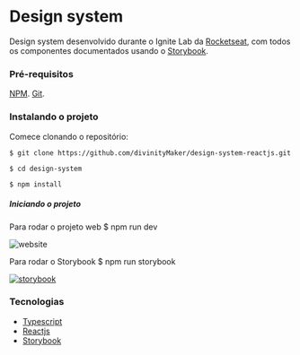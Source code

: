 # Design system
Design system desenvolvido durante o Ignite Lab da [Rocketseat](https://www.rocketseat.com.br), com todos os componentes documentados usando o [Storybook](https://storybook.js.org).

### Pré-requisitos
[NPM](https://www.npmjs.com).
[Git](https://git-scm.com).

### Instalando o projeto
Comece clonando o repositório:

    $ git clone https://github.com/divinityMaker/design-system-reactjs.git
    
    $ cd design-system

    $ npm install

##### Iniciando o projeto
Para rodar o projeto web
    $ npm run dev

![website](https://i.imgur.com/8GDdbqo.png)

Para rodar o Storybook
    $ npm run storybook

[![storybook](https://i.imgur.com/lANHqbe.png)](https://divinitymaker.github.io/design-system-reactjs/?path=/story/components-button--default)

### Tecnologias
* [Typescript](typescriptlang.org)
* [Reactjs](https://reactjs.org)
* [Storybook](https://storybook.js.org)

